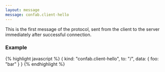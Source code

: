 ```yaml
---
layout: message
message: confab.client-hello
---
```

This is the first message of the protocol, sent from the client to the server immediately after successful connection.

<h3>Example</h3>

{% highlight javascript %}
{
    kind: "confab.client-hello",
    to: "/",
    data: {
        foo: "bar"
    }
}
{% endhighlight %}
